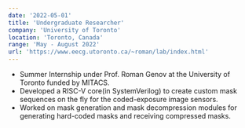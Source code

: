 ```yaml
---
date: '2022-05-01'
title: 'Undergraduate Researcher'
company: 'University of Toronto'
location: 'Toronto, Canada'
range: 'May - August 2022'
url: 'https://www.eecg.utoronto.ca/~roman/lab/index.html'
---
```


- Summer Internship under Prof. Roman Genov at the University of Toronto funded by MITACS.
- Developed a RISC-V core(in SystemVerilog) to create custom mask sequences on the fly for the coded-exposure image sensors.
- Worked on mask generation and mask decompression modules for generating hard-coded masks and receiving compressed masks.
